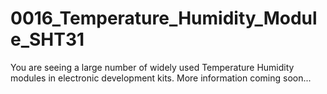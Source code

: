 # 0016_Temperature_Humidity_Module_SHT31

You are seeing a large number of widely used Temperature Humidity modules in electronic development kits. More information coming soon...

